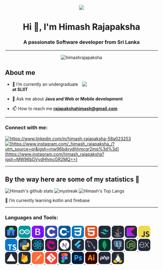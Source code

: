 <p align="center"><picture><img align="center" src = "https://github.com/7oSkaaa/7oSkaaa/blob/main/Images/about_me.gif?raw=true" width = 90px></picture></p>
<h1 align="center">Hi 👋, I'm Himash Rajapaksha</h1>
<h3 align="center">A passionate Software developer from Sri Lanka </h3>

---

<p align="center"> <img src="https://komarev.com/ghpvc/?username=himashrajapaksha&label=Profile%20views&color=0e75b6&style=flat" alt="himashrajapaksha" /> </p>


## About me

<picture> <img align="right" src="https://github.com/7oSkaaa/7oSkaaa/blob/main/Images/Right_Side.gif?raw=true" width = 250px></picture>


- 🌱 I’m currently an undergraduate **at SLIIT**

- 💬 Ask me about **Java and Web or Mobile development**

- 📫 How to reach me **rajapakshahimash@gmail.com**

---
<h3 align="left">Connect with me:</h3>
<p align="left">
<a href="https://www.linkedin.com/in/himash-rajapaksha-58a023253" target="blank"><img align="center" src="https://raw.githubusercontent.com/rahuldkjain/github-profile-readme-generator/master/src/images/icons/Social/linked-in-alt.svg" alt="https://www.linkedin.com/in/himash-rajapaksha-58a023253" height="30" width="40" /></a>
<a href="https://www.instagram.com/_himash_rajapaksha_/?igsh=MW96bDVydHhmcGR2MQ%3D%3D" target="blank"><img align="center" src="https://raw.githubusercontent.com/rahuldkjain/github-profile-readme-generator/master/src/images/icons/Social/instagram.svg" alt="[https://www.instagram.com/_himash_rajapaksha_/?utm_source=qr&igsh=mw96bdvydhhmcgr2mq%3d%3d](https://www.instagram.com/himash_rajapaksha?igsh=MW96bDVydHhmcGR2MQ==)" height="30" width="40" /></a>
</p>

---
## By the way here are some of my statistics 🚀
![Himash's github stats](https://github-readme-stats.vercel.app/api?username=HimashRajapaksha&show_icons=true&theme=tokyonight)
<img src="https://github-readme-streak-stats.herokuapp.com/?user=HimashRajapaksha&theme=tokyonight" alt="mystreak"/>
![Himash's Top Langs](https://github-readme-stats.vercel.app/api/top-langs/?username=HimashRajapaksha&theme=tokyonight&layout=compact)
  
🌱 I’m currently learning kotlin and firebase

---



</p>


<h3 align="left">Languages and Tools:</h3>
<p align="left">
  <a href="https://www.microsoft.com/en-us/sql-server" target="_blank" rel="noreferrer">
    <img src="https://github.com/HimashRajapaksha/git_Icons/blob/main/icons/AndroidStudio-Dark.svg" alt="mssql" width="40" height="40"/>
  </a>
  <a href="https://www.arduino.cc/" target="_blank" rel="noreferrer">
    <img src="https://github.com/HimashRajapaksha/git_Icons/blob/main/icons/Arduino.svg" alt="arduino" width="40" height="40"/>
  </a>
  <a href="https://getbootstrap.com" target="_blank" rel="noreferrer">
    <img src="https://github.com/HimashRajapaksha/git_Icons/blob/main/icons/Bootstrap.svg" alt="bootstrap" width="40" height="40"/>
  </a>
  <a href="https://www.cprogramming.com/" target="_blank" rel="noreferrer">
    <img src="https://github.com/HimashRajapaksha/git_Icons/blob/main/icons/C.svg" alt="c" width="40" height="40"/>
  </a>
  <a href="https://www.w3schools.com/cpp/" target="_blank" rel="noreferrer">
    <img src="https://github.com/HimashRajapaksha/git_Icons/blob/main/icons/CPP.svg" alt="cplusplus" width="40" height="40"/>
  </a>
  <a href="https://www.w3schools.com/css/" target="_blank" rel="noreferrer">
    <img src="https://github.com/HimashRajapaksha/git_Icons/blob/main/icons/CSS.svg" alt="css3" width="40" height="40"/>
  </a>
  <a href="https://www.w3.org/html/" target="_blank" rel="noreferrer">
    <img src="https://github.com/HimashRajapaksha/git_Icons/blob/main/icons/HTML.svg" alt="html5" width="40" height="40"/>
  </a>
  <a href="https://tailwindcss.com/" target="_blank" rel="noreferrer">
    <img src="https://github.com/HimashRajapaksha/git_Icons/blob/main/icons/TailwindCSS-Dark.svg" alt="tailwind" width="40"            
    height="40"/> 
  </a>
  <a href="https://www.java.com" target="_blank" rel="noreferrer">
    <img src="https://github.com/HimashRajapaksha/git_Icons/blob/main/icons/Java-Dark.svg" alt="java" width="40" height="40"/>
  </a>
  <a href="https://kotlinlang.org" target="_blank" rel="noreferrer">
    <img src="https://github.com/HimashRajapaksha/git_Icons/blob/main/icons/Kotlin-Dark.svg" alt="kotlin" width="40" height="40"/>
  </a>
  <a href="https://developer.mozilla.org/en-US/docs/Web/JavaScript" target="_blank" rel="noreferrer">
    <img src="https://github.com/HimashRajapaksha/git_Icons/blob/main/icons/JavaScript.svg" alt="javascript" width="40" height="40"/>
  </a>
  <a href="https://www.typescriptlang.org/" target="_blank" rel="noreferrer">
    <img src="https://github.com/HimashRajapaksha/git_Icons/blob/main/icons/TypeScript.svg" alt="typescript" width="40" height="40"/>
  </a>
  <a href="https://www.python.org" target="_blank" rel="noreferrer">
    <img src="https://github.com/HimashRajapaksha/git_Icons/blob/main/icons/Python-Dark.svg" alt="python" width="40" height="40"/>
  </a>
  <a href="https://reactjs.org/" target="_blank" rel="noreferrer">
    <img src="https://github.com/HimashRajapaksha/git_Icons/blob/main/icons/React-Dark.svg" alt="react" width="40" height="40"/>
  </a>
  <a href="https://reactnative.dev/" target="_blank" rel="noreferrer">
    <img src="https://github.com/HimashRajapaksha/git_Icons/blob/main/icons/ReactiveX-Dark.svg" alt="reactnative" width="40" height="40"/>
  </a>
  <a href="https://nextjs.org/" target="_blank" rel="noreferrer">
    <img src="https://github.com/HimashRajapaksha/git_Icons/blob/main/icons/NextJS-Dark.svg" alt="nextjs" width="40" height="40"/>
  </a>
  <a href="https://flutter.dev" target="_blank" rel="noreferrer">
    <img src="https://github.com/HimashRajapaksha/git_Icons/blob/main/icons/Flutter-Dark.svg" alt="flutter" width="40" height="40"/>
  </a>
  <a href="https://www.mysql.com/" target="_blank" rel="noreferrer">
    <img src="https://github.com/HimashRajapaksha/git_Icons/blob/main/icons/MySQL-Dark.svg" alt="mysql" width="40" height="40"/>
  </a>
  <a href="https://www.mongodb.com/" target="_blank" rel="noreferrer">
    <img src="https://github.com/HimashRajapaksha/git_Icons/blob/main/icons/MongoDB.svg" alt="mongodb" width="40" height="40"/>
  </a> 
  <a href="https://www.postgresql.org/" target="_blank" rel="noreferrer">
    <img src="https://github.com/HimashRajapaksha/git_Icons/blob/main/icons/PostgreSQL-Dark.svg" alt="postgresql" width="40" height="40"/>
  </a>
  <a href="https://nodejs.org" target="_blank" rel="noreferrer">
    <img src="https://github.com/HimashRajapaksha/git_Icons/blob/main/icons/NodeJS-Dark.svg" alt="nodejs" width="40" height="40"/>
  </a>
  <a href="https://expressjs.com/" target="_blank" rel="noreferrer">
    <img src="https://github.com/HimashRajapaksha/git_Icons/blob/main/icons/ExpressJS-Dark.svg" alt="ExpressJs" width="40" height="40"/>
  </a>
   <a href="https://vercel.com" target="_blank" rel="noreferrer">
    <img src="https://github.com/HimashRajapaksha/git_Icons/blob/main/icons/Vercel-Dark.svg" alt="vercel" width="40" height="40"/>
  </a>
  <a href="https://firebase.google.com/" target="_blank" rel="noreferrer">
    <img src="https://github.com/HimashRajapaksha/git_Icons/blob/main/icons/Firebase-Dark.svg" alt="firebase" width="40" height="40"/>
  </a>
  <a href="https://postman.com" target="_blank" rel="noreferrer">
    <img src="https://github.com/HimashRajapaksha/git_Icons/blob/main/icons/Postman.svg" alt="postman" width="40" height="40"/>
  </a>
  <a href="https://git-scm.com/" target="_blank" rel="noreferrer">
    <img src="https://github.com/HimashRajapaksha/git_Icons/blob/main/icons/Git.svg" alt="git" width="40" height="40"/>
  </a>
  <a href="https://www.figma.com/" target="_blank" rel="noreferrer">
    <img src="https://github.com/HimashRajapaksha/git_Icons/blob/main/icons/Figma-Dark.svg" alt="figma" width="40" height="40"/>
  </a>
  <a href="https://www.adobe.com/products/photoshop.html" target="_blank" rel="noreferrer">
    <img src="https://github.com/HimashRajapaksha/git_Icons/blob/main/icons/Photoshop.svg" alt="Adobe Photoshop" width="40" height="40"/>
  </a>
  <a href="https://www.adobe.com/in/products/illustrator.html" target="_blank" rel="noreferrer">
    <img src="https://github.com/HimashRajapaksha/git_Icons/blob/main/icons/Illustrator.svg" alt="illustrator" width="40" height="40"/>
  </a>
  <a href="https://www.php.net" target="_blank" rel="noreferrer">
    <img src="https://github.com/HimashRajapaksha/git_Icons/blob/main/icons/PHP-Dark.svg" alt="php" width="40" height="40"/>
  </a>
  <a href="https://www.linux.org/" target="_blank" rel="noreferrer">
    <img src="https://github.com/HimashRajapaksha/git_Icons/blob/main/icons/Linux-Dark.svg" alt="linux" width="40" height="40"/>
  </a>

</p>



